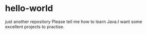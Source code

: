 # hello-world
just another repository
Please tell me how to learn Java.I want some excellent projects to practise.
